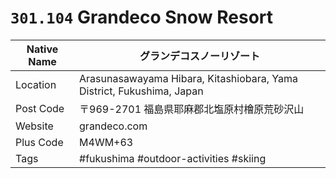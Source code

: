 # `301.104` Grandeco Snow Resort

| Native Name | グランデコスノーリゾート                                              |
|-------------|-----------------------------------------------------------------------|
| Location    | Arasunasawayama Hibara, Kitashiobara, Yama District, Fukushima, Japan |
| Post Code   | 〒969-2701 福島県耶麻郡北塩原村檜原荒砂沢山                           |
| Website     | grandeco.com                                                          |
| Plus Code   | M4WM+63                                                               |
| Tags        | #fukushima #outdoor-activities #skiing                                |
